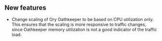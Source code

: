 ## New features

- Change scaling of Ory Oathkeeper to be based on CPU utilization only. This ensures that the scaling is more responsive to traffic changes, since Oathkeeper memory utilization is not a good indicator of the traffic load.

